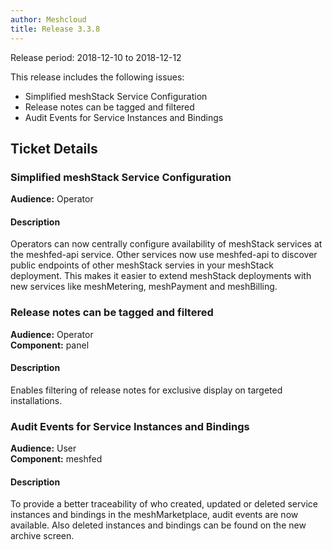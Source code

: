 ```yaml
---
author: Meshcloud
title: Release 3.3.8
---
```


Release period: 2018-12-10 to 2018-12-12

This release includes the following issues:
* Simplified meshStack Service Configuration
* Release notes can be tagged and filtered
* Audit Events for Service Instances and Bindings
<!--truncate-->

## Ticket Details
### Simplified meshStack Service Configuration
**Audience:** Operator<br>

#### Description
Operators can now centrally configure availability of meshStack services at the meshfed-api service.
Other services now use meshfed-api to discover public endpoints of other meshStack servies in your meshStack deployment.
This makes it easier to extend meshStack deployments with new services like meshMetering, meshPayment 
and meshBilling.

### Release notes can be tagged and filtered
**Audience:** Operator<br>**Component:** panel


#### Description
Enables filtering of release notes for exclusive display on targeted installations.

### Audit Events for Service Instances and Bindings
**Audience:** User<br>**Component:** meshfed


#### Description
To provide a better traceability of who created, updated or deleted service instances and bindings in the meshMarketplace, audit events are now available. Also deleted instances and bindings can be found on the new archive screen.

